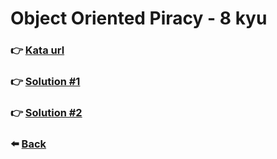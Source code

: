 # Object Oriented Piracy - 8 kyu

### :point_right: [Kata url](https://www.codewars.com/kata/54fe05c4762e2e3047000add)

### :point_right: [Solution #1](./solution-1.js)

### :point_right: [Solution #2](./solution-2.js)

### :arrow_left: [Back](../README.md)

